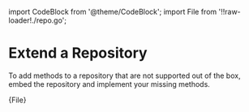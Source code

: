 ---
---
import CodeBlock from '@theme/CodeBlock';
import File from '!!raw-loader!./repo.go';




# Extend a Repository

To add methods to a repository that are not supported out of the box,
embed the repository and implement your missing methods.

<CodeBlock language="go" title="user.inmemoery.repository.go">{File}</CodeBlock>

